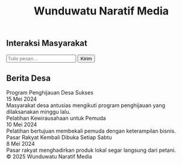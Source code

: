 <!DOCTYPE html>
<html lang="en">
<head>
<meta charset="UTF-8" />
<meta name="viewport" content="width=device-width, initial-scale=1" />
<title>Wunduwatu Naratif Media</title>
<style>
  :root {
    --primary-color: #578ef3;
    --secondary-color: #d9f0c1;
    --accent-color: #f2982f;
    --bg-color: #f7f9f4;
    --text-color: #2c3e22;
    --button-bg: #4c9a2a;
    --button-hover-bg: #367313;
  }

  * {
    box-sizing: border-box;
  }

  body {
    margin: 0;
    font-family: 'Segoe UI', Tahoma, Geneva, Verdana, sans-serif;
    background-color: var(--bg-color);
    color: var(--text-color);
  }

  header {
    background: var(--primary-color);
    color: white;
    padding: 1.5rem;
    text-align: center;
    font-size: 1.8rem;
    font-weight: 700;
    box-shadow: 0 3px 6px rgba(0,0,0,0.15);
  }

  .container {
    max-width: 1100px;
    margin: auto;
    padding: 1rem;
    display: flex;
    flex-wrap: wrap;
    gap: 1.5rem;
  }

  main {
    flex: 2 1 600px;
    background: white;
    padding: 1.5rem;
    border-radius: 8px;
    box-shadow: 0 2px 8px rgb(0 0 0 / 0.1);
    display: flex;
    flex-direction: column;
    min-height: 500px;
  }

  main h2 {
    margin-top: 0;
    color: var(--primary-color);
  }

  #interaction-area {
    flex: 1;
    display: flex;
    flex-direction: column;
  }

  #messages {
    flex: 1;
    overflow-y: auto;
    border: 1px solid var(--secondary-color);
    padding: 0.8rem;
    border-radius: 6px;
    background: var(--secondary-color);
    margin-bottom: 0.8rem;
  }

  .message {
    background: #eaf2d7;
    border-radius: 5px;
    margin-bottom: 0.4rem;
    padding: 0.4rem 0.8rem;
    box-shadow: 1px 1px 3px rgba(0,0,0,0.05);
  }

  #message-form {
    display: flex;
    gap: 0.5rem;
  }

  #message-input {
    flex: 1;
    padding: 0.5rem 0.8rem;
    font-size: 1rem;
    border: 1px solid var(--secondary-color);
    border-radius: 6px;
    outline: none;
  }

  #message-input:focus {
    border-color: var(--accent-color);
    box-shadow: 0 0 5px var(--accent-color);
  }

  #send-btn {
    background: var(--button-bg);
    border: none;
    color: white;
    font-weight: 600;
    padding: 0 1rem;
    border-radius: 6px;
    cursor: pointer;
    transition: background 0.3s ease;
  }

  #send-btn:hover {
    background: var(--button-hover-bg);
  }

  aside {
    flex: 1 1 320px;
    background: white;
    padding: 1.5rem;
    border-radius: 8px;
    box-shadow: 0 2px 8px rgb(0 0 0 / 0.1);
    display: flex;
    flex-direction: column;
  }

  aside h2 {
    color: var(--primary-color);
    margin-top: 0;
    margin-bottom: 1rem;
  }

  .news-item {
    margin-bottom: 1rem;
    padding-bottom: 0.8rem;
    border-bottom: 1px solid #ddd;
  }

  .news-item:last-child {
    border-bottom: none;
  }

  .news-title {
    font-weight: 700;
    font-size: 1.1rem;
    margin-bottom: 0.3rem;
  }

  .news-date {
    font-size: 0.8rem;
    color: #666;
    margin-bottom: 0.4rem;
  }

  footer {
    background: var(--primary-color);
    padding: 1rem 0;
    text-align: center;
    color: white;
    margin-top: 2rem;
  }

  .social-shortcuts {
    max-width: 1100px;
    margin: 1.5rem auto 0;
    display: flex;
    justify-content: center;
    gap: 1.2rem;
  }

  .social-btn {
    display: flex;
    align-items: center;
    justify-content: center;
    width: 44px;
    height: 44px;
    border-radius: 50%;
    color: white;
    font-size: 1.3rem;
    cursor: pointer;
    transition: transform 0.3s ease;
    text-decoration: none;
  }

  .social-btn:hover {
    transform: scale(1.15);
  }

  .fb { background: #1877f2; }
  .ig { background: #e4405f; }
  .x { background: #1da1f2; }
  .yt { background: #ff0000; }
  .tt { background: #69c9d0; }

  /* Scrollbar for messages */
  #messages::-webkit-scrollbar {
    width: 8px;
  }

  #messages::-webkit-scrollbar-track {
    background: var(--secondary-color);
    border-radius: 6px;
  }

  #messages::-webkit-scrollbar-thumb {
    background-color: var(--accent-color);
    border-radius: 6px;
  }

  @media (max-width: 768px) {
    .container {
      flex-direction: column;
    }
    main, aside {
      flex: unset;
      width: 100%;
    }
  }
</style>
<!-- Icon CDN -->
<link rel="stylesheet" href="https://cdnjs.cloudflare.com/ajax/libs/font-awesome/6.4.0/css/all.min.css" />
</head>
<body>
  <header>
    <h1>Wunduwatu Naratif Media</h1>
    <div class="social-shortcuts" aria-label="Tautan media sosial desa">
    <a href="https://www.facebook.com/profile.php?id=61576909111806" target="_blank" rel="noopener noreferrer" class="social-btn fb" aria-label="Facebook Desa Harmoni"><i class="fab fa-facebook-f"></i></a>
    <a href="https://www.instagram.com/wunduwatunaratifmedia/" target="_blank" rel="noopener noreferrer" class="social-btn ig" aria-label="Instagram Desa Harmoni"><i class="fab fa-instagram"></i></a>
    <a href="https://x.com/wunduwatunmedia" target="_blank" rel="noopener noreferrer" class="social-btn x" aria-label="X / Twitter Desa Harmoni"><i class="fab fa-twitter"></i></a>
    <a href="https://www.youtube.com/@WunduwatuNaratifMedia" target="_blank" rel="noopener noreferrer" class="social-btn yt" aria-label="YouTube Desa Harmoni"><i class="fab fa-youtube"></i></a>
    <a href="https://www.tiktok.com/@wunduwatunaratifmedia" target="_blank" rel="noopener noreferrer" class="social-btn tt" aria-label="TikTok Desa Harmoni"><i class="fab fa-tiktok"></i></a>
  </div>
   </header>
  <div class="container" role="main">
    <main>
      <h2>Interaksi Masyarakat</h2>
      <div id="interaction-area" aria-live="polite" aria-label="Area interaksi masyarakat desa">
        <div id="messages" aria-live="polite" aria-relevant="additions" aria-atomic="false" role="log" tabindex="0">
          <!-- Messages will appear here -->
        </div>
        <form id="message-form" aria-label="Form kirim pesan komunitas">
          <input type="text" id="message-input" aria-label="Masukkan pesan" autocomplete="off" placeholder="Tulis pesan..." required />
          <button type="submit" id="send-btn" aria-label="Kirim pesan">Kirim</button>
        </form>
      </div>
    </main>
    <aside aria-label="Berita desa terbaru">
      <h2>Berita Desa</h2>
      <article class="news-item" tabindex="0">
        <div class="news-title">Program Penghijauan Desa Sukses</div>
        <div class="news-date">15 Mei 2024</div>
        <div class="news-content">Masyarakat desa antusias mengikuti program penghijauan yang dilaksanakan minggu lalu.</div>
      </article>
      <article class="news-item" tabindex="0">
        <div class="news-title">Pelatihan Kewirausahaan untuk Pemuda</div>
        <div class="news-date">10 Mei 2024</div>
        <div class="news-content">Pelatihan bertujuan membekali pemuda dengan keterampilan bisnis.</div>
      </article>
      <article class="news-item" tabindex="0">
        <div class="news-title">Pasar Rakyat Kembali Dibuka Setiap Sabtu</div>
        <div class="news-date">8 Mei 2024</div>
        <div class="news-content">Pasar rakyat menghadirkan produk lokal segar langsung dari petani.</div>
      </article>
    </aside>
  </div>



  <footer>
    &copy; 2025 Wunduwatu Naratif Media
  </footer>

<script>
  const form = document.getElementById('message-form');
  const input = document.getElementById('message-input');
  const messagesDiv = document.getElementById('messages');

  // Load messages from localStorage
  function loadMessages() {
    const messages = JSON.parse(localStorage.getItem('villageMessages') || '[]');
    messagesDiv.innerHTML = '';
    messages.forEach(msg => {
      const msgDiv = document.createElement('div');
      msgDiv.classList.add('message');
      msgDiv.textContent = msg;
      messagesDiv.appendChild(msgDiv);
    });
    messagesDiv.scrollTop = messagesDiv.scrollHeight;
  }

  // Save messages to localStorage
  function saveMessage(message) {
    const messages = JSON.parse(localStorage.getItem('villageMessages') || '[]');
    messages.push(message);
    localStorage.setItem('villageMessages', JSON.stringify(messages));
  }

  form.addEventListener('submit', e => {
    e.preventDefault();
    const message = input.value.trim();
    if(message.length > 0){
      saveMessage(message);
      loadMessages();
      input.value = '';
      input.focus();
    }
  });

  // Initial load
  loadMessages();
</script>
</body>
</html>

